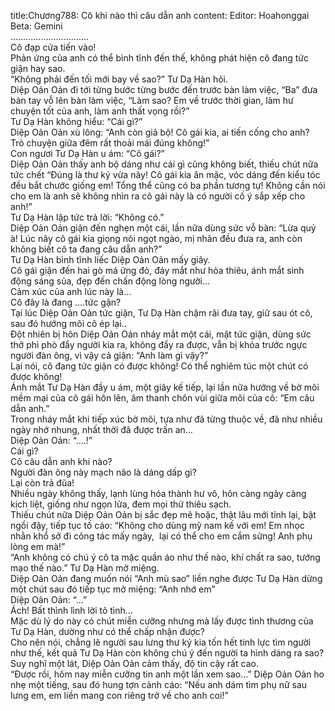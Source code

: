 title:Chương788: Cô khi nào thì câu dẫn anh
content:
Editor: Hoahonggai<br>Beta: Gemini<br>………………………….<br>Cô đạp cửa tiến vào!<br>Phản ứng của anh có thể bình tĩnh đến thế, không phát hiện cô đang tức giận hay sao.<br>“Không phải đến tối mới bay về sao?” Tư Dạ Hàn hỏi.<br>Diệp Oản Oản đi tới từng bước từng bước đến trước bàn làm việc, “Ba” đưa bàn tay vỗ lên bàn làm việc, “Làm sao? Em về trước thời gian, làm hư chuyện tốt của anh, làm anh thất vọng rồi?”<br>Tư Dạ Hàn không hiểu: “Cái gì?”<br>Diệp Oản Oản xù lông: “Anh còn giả bộ! Cô gái kia, ai tiến cống cho anh? Trò chuyện giữa đêm rất thoải mái đúng không!”<br>Con ngươi Tư Dạ Hàn u ám: “Cô gái?”<br>Diệp Oản Oản thấy anh bộ dáng như cái gì cũng không biết, thiếu chút nữa tức chết “Đúng là thư ký vừa nãy! Cô gái kia ăn mặc, vóc dáng đến kiểu tóc đều bắt chước giống em! Tổng thể cũng có ba phần tương tự! Không cần nói cho em là anh sẽ không nhìn ra cô gái này là có người cố ý sắp xếp cho anh!”<br>Tư Dạ Hàn lập tức trả lời: “Không có.”<br>Diệp Oản Oản giận đến nghẹn một cái, lần nữa dùng sức vỗ bàn: “Lừa quỷ à! Lúc nãy cô gái kia giọng nói ngọt ngào, mị nhãn đều đưa ra, anh còn không biết cô ta đang câu dẫn anh?”<br>Tư Dạ Hàn bình tĩnh liếc Diệp Oản Oản mấy giây.<br>Cô gái giận đến hai gò má ửng đỏ, đáy mắt như hỏa thiêu, ánh mắt sinh động sáng sủa, đẹp đến chấn động lòng người…<br>Cảm xúc của anh lúc này là…<br>Cô đây là đang ….tức gận?<br>Tại lúc Diệp Oản Oản tức giận, Tư Dạ Hàn chậm rãi đưa tay, giữ sau ót cô, sau đó hướng môi cô ép lại..<br>Đột nhiên bị hôn Diệp Oản Oản nháy mắt một cái, mặt tức giận, dùng sức thở phì phò đẩy người kia ra, không đẩy ra được, vẫn bị khóa trước ngực người đàn ông, vì vậy cả giận: “Anh làm gì vậy?”<br>Lại nói, cô đang tức giận có được không! Có thể nghiêm túc một chút có được không!<br>Ánh mắt Tư Dạ Hàn đầy u ám, một giây kế tiếp, lại lần nữa hướng về bờ môi mềm mại của cô gái hôn lên, âm thanh chôn vùi giữa môi của cô: “Em câu dẫn anh.”<br>Trong nháy mắt khi tiếp xúc bờ môi, tựa như đã từng thuộc về, đã như nhiều ngày nhớ nhung, nhất thời đã được trấn an…<br>Diệp Oản Oản: “….!”<br>Cái gì?<br>Cô câu dẫn anh khi nào?<br>Người đàn ông này mạch não là dáng dấp gì?<br>Lại còn trả đũa!<br>Nhiều ngày không thấy, lạnh lùng hóa thành hư vô, hôn càng ngày càng kịch liệt, giống như ngọn lửa, đem mọi thứ thiêu sạch.<br>Thiếu chút nữa Diệp Oản Oản bị sắc đẹp mê hoặc, thật lâu mới tỉnh lại, bật ngồi đậy, tiếp tục tố cáo: “Không cho dùng mỹ nam kế với em! Em nhọc nhằn khổ sở đi công tác mấy ngày,  lại có thể cho em cắm sừng! Anh phụ lòng em mà!”<br>“Anh không có chú ý cô ta mặc quần áo như thế nào, khí chất ra sao, tướng mạo thế nào.” Tư Dạ Hàn mở miệng.<br>Diệp Oản Oản đang muốn nói “Anh mù sao” liền nghe được Tư Dạ Hàn dừng một chút sau đó tiếp tục mở miệng: “Anh nhớ em”<br>Diệp Oản Oản: “…”<br>Ách! Bất thình lình lời tỏ tình…<br>Mặc dù lý do này có chút miễn cưỡng nhưng mà lấy được tình thương của Tư Dạ Hàn, dường như có thể chấp nhận được?<br>Cho nên nói, chẳng lẽ người sau lưng thư ký kia tốn hết tinh lực tìm người như thế, kết quả Tư Dạ Hàn còn không chú ý đến người ta hình dáng ra sao?<br>Suy nghĩ một lát, Diệp Oản Oản cảm thấy, độ tin cậy rất cao.<br>“Được rồi, hôm nay miễn cưỡng tin anh một lần xem sao…” Diệp Oản Oản ho nhẹ một tiếng, sau đó hung tợn cảnh cáo: “Nếu anh dám tìm phụ nữ sau lưng em, em liền mang con riêng trở về cho anh coi!”